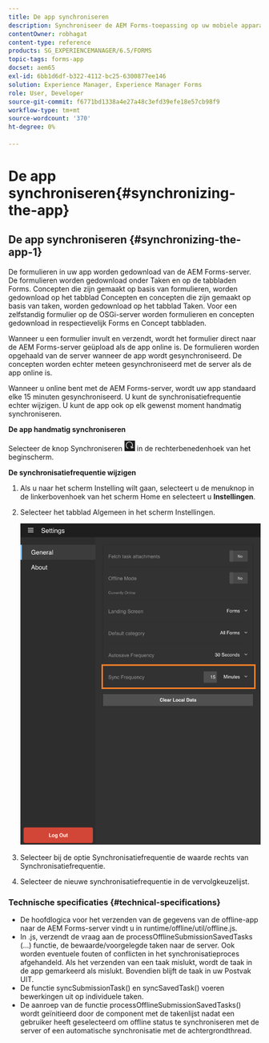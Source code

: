 ```yaml
---
title: De app synchroniseren
description: Synchroniseer de AEM Forms-toepassing op uw mobiele apparaat met de AEM Forms-server.
contentOwner: robhagat
content-type: reference
products: SG_EXPERIENCEMANAGER/6.5/FORMS
topic-tags: forms-app
docset: aem65
exl-id: 6bb1d6df-b322-4112-bc25-6300877ee146
solution: Experience Manager, Experience Manager Forms
role: User, Developer
source-git-commit: f6771bd1338a4e27a48c3efd39efe18e57cb98f9
workflow-type: tm+mt
source-wordcount: '370'
ht-degree: 0%

---
```


# De app synchroniseren{#synchronizing-the-app}

## De app synchroniseren {#synchronizing-the-app-1}

De formulieren in uw app worden gedownload van de AEM Forms-server. De formulieren worden gedownload onder Taken en op de tabbladen Forms. Concepten die zijn gemaakt op basis van formulieren, worden gedownload op het tabblad Concepten en concepten die zijn gemaakt op basis van taken, worden gedownload op het tabblad Taken. Voor een zelfstandig formulier op de OSGi-server worden formulieren en concepten gedownload in respectievelijk Forms en Concept tabbladen.

Wanneer u een formulier invult en verzendt, wordt het formulier direct naar de AEM Forms-server geüpload als de app online is. De formulieren worden opgehaald van de server wanneer de app wordt gesynchroniseerd. De concepten worden echter meteen gesynchroniseerd met de server als de app online is.

Wanneer u online bent met de AEM Forms-server, wordt uw app standaard elke 15 minuten gesynchroniseerd. U kunt de synchronisatiefrequentie echter wijzigen. U kunt de app ook op elk gewenst moment handmatig synchroniseren.

**De app handmatig synchroniseren**

Selecteer de knop Synchroniseren ![sync-app](assets/sync-app.png) in de rechterbenedenhoek van het beginscherm.

**De synchronisatiefrequentie wijzigen**

1. Als u naar het scherm Instelling wilt gaan, selecteert u de menuknop in de linkerbovenhoek van het scherm Home en selecteert u **Instellingen**.
1. Selecteer het tabblad Algemeen in het scherm Instellingen.

   ![Frequentie-instelling synchroniseren in venster Algemene instellingen](assets/gen-settings-2.png)

1. Selecteer bij de optie Synchronisatiefrequentie de waarde rechts van Synchronisatiefrequentie.
1. Selecteer de nieuwe synchronisatiefrequentie in de vervolgkeuzelijst.

### Technische specificaties {#technical-specifications}

* De hoofdlogica voor het verzenden van de gegevens van de offline-app naar de AEM Forms-server vindt u in runtime/offline/util/offline.js.
* In .js, verzendt de vraag aan de processOfflineSubmissionSavedTasks (...) functie, de bewaarde/voorgelegde taken naar de server. Ook worden eventuele fouten of conflicten in het synchronisatieproces afgehandeld. Als het verzenden van een taak mislukt, wordt de taak in de app gemarkeerd als mislukt. Bovendien blijft de taak in uw Postvak UIT.
* De functie syncSubmissionTask() en syncSavedTask() voeren bewerkingen uit op individuele taken.
* De aanroep van de functie processOfflineSubmissionSavedTasks() wordt geïnitieerd door de component met de takenlijst nadat een gebruiker heeft geselecteerd om offline status te synchroniseren met de server of een automatische synchronisatie met de achtergrondthread.
